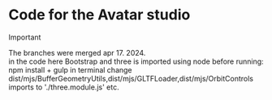 # **Code for the Avatar studio**


> [!IMPORTANT]
> The branches were merged apr 17. 2024. <br>
> in the code here Bootstrap and three is imported using node
> before running:
> npm install + gulp in terminal
> change dist/mjs/BufferGeometryUtils,dist/mjs/GLTFLoader,dist/mjs/OrbitControls imports to './three.module.js' etc.
